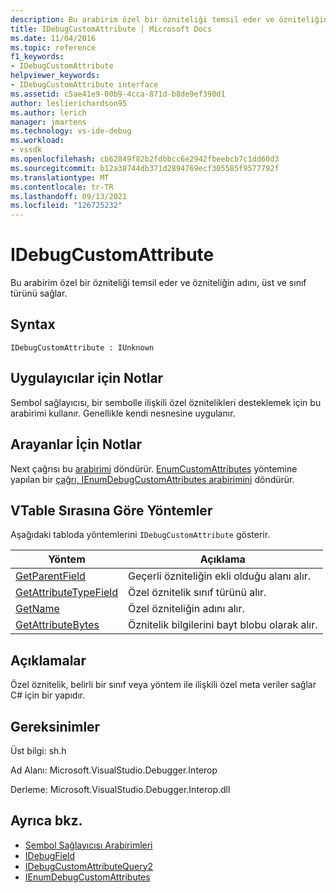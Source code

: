 ```yaml
---
description: Bu arabirim özel bir özniteliği temsil eder ve özniteliğin adını, üst ve sınıf türünü sağlar.
title: IDebugCustomAttribute | Microsoft Docs
ms.date: 11/04/2016
ms.topic: reference
f1_keywords:
- IDebugCustomAttribute
helpviewer_keywords:
- IDebugCustomAttribute interface
ms.assetid: c5ae41e9-00b9-4cca-871d-b8de9ef390d1
author: leslierichardson95
ms.author: lerich
manager: jmartens
ms.technology: vs-ide-debug
ms.workload:
- vssdk
ms.openlocfilehash: cb62849f82b2fdbbcc6e2942fbeebcb7c1dd60d3
ms.sourcegitcommit: b12a38744db371d2894769ecf305585f9577792f
ms.translationtype: MT
ms.contentlocale: tr-TR
ms.lasthandoff: 09/13/2021
ms.locfileid: "126725232"
---
```

# <a name="idebugcustomattribute"></a>IDebugCustomAttribute
Bu arabirim özel bir özniteliği temsil eder ve özniteliğin adını, üst ve sınıf türünü sağlar.

## <a name="syntax"></a>Syntax

```
IDebugCustomAttribute : IUnknown
```

## <a name="notes-for-implementers"></a>Uygulayıcılar için Notlar
 Sembol sağlayıcısı, bir sembolle ilişkili özel öznitelikleri desteklemek için bu arabirimi kullanır. Genellikle kendi nesnesine uygulanır.

## <a name="notes-for-callers"></a>Arayanlar İçin Notlar
 Next çağrısı bu [arabirimi](../../../extensibility/debugger/reference/ienumdebugcustomattributes-next.md) döndürür. [EnumCustomAttributes](../../../extensibility/debugger/reference/idebugcustomattributequery2-enumcustomattributes.md) yöntemine yapılan bir [çağrı, IEnumDebugCustomAttributes arabirimini](../../../extensibility/debugger/reference/ienumdebugcustomattributes.md) döndürür.

## <a name="methods-in-vtable-order"></a>VTable Sırasına Göre Yöntemler
 Aşağıdaki tabloda yöntemlerini `IDebugCustomAttribute` gösterir.

|Yöntem|Açıklama|
|------------|-----------------|
|[GetParentField](../../../extensibility/debugger/reference/idebugcustomattribute-getparentfield.md)|Geçerli özniteliğin ekli olduğu alanı alır.|
|[GetAttributeTypeField](../../../extensibility/debugger/reference/idebugcustomattribute-getattributetypefield.md)|Özel öznitelik sınıf türünü alır.|
|[GetName](../../../extensibility/debugger/reference/idebugcustomattribute-getname.md)|Özel özniteliğin adını alır.|
|[GetAttributeBytes](../../../extensibility/debugger/reference/idebugcustomattribute-getattributebytes.md)|Öznitelik bilgilerini bayt blobu olarak alır.|

## <a name="remarks"></a>Açıklamalar
 Özel öznitelik, belirli bir sınıf veya yöntem ile ilişkili özel meta veriler sağlar C# için bir yapıdır.

## <a name="requirements"></a>Gereksinimler
 Üst bilgi: sh.h

 Ad Alanı: Microsoft.VisualStudio.Debugger.Interop

 Derleme: Microsoft.VisualStudio.Debugger.Interop.dll

## <a name="see-also"></a>Ayrıca bkz.
- [Sembol Sağlayıcısı Arabirimleri](../../../extensibility/debugger/reference/symbol-provider-interfaces.md)
- [IDebugField](../../../extensibility/debugger/reference/idebugfield.md)
- [IDebugCustomAttributeQuery2](../../../extensibility/debugger/reference/idebugcustomattributequery2.md)
- [IEnumDebugCustomAttributes](../../../extensibility/debugger/reference/ienumdebugcustomattributes.md)
